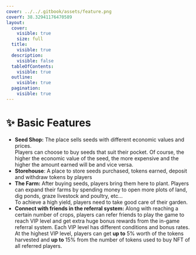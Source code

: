 ```yaml
---
cover: ../../.gitbook/assets/feature.png
coverY: 38.32941176470589
layout:
  cover:
    visible: true
    size: full
  title:
    visible: true
  description:
    visible: false
  tableOfContents:
    visible: true
  outline:
    visible: true
  pagination:
    visible: true
---
```


# ✨ Basic Features

* **Seed Shop:** The place sells seeds with different economic values and prices.\
  Players can choose to buy seeds that suit their pocket. Of course, the higher the economic value of the seed, the more expensive and the higher the amount earned will be and vice versa.
* **Storehouse**: A place to store seeds purchased, tokens earned, deposit and withdraw tokens by players
* **The Farm:** After buying seeds, players bring them here to plant. Players can expand their farms by spending money to open more plots of land, dig ponds, graze livestock and poultry, etc…\
  To achieve a high yield, players need to take good care of their garden.
* **Connect with friends in the referral system:** Along with reaching a certain number of crops, players can refer friends to play the game to reach VIP level and get extra huge bonus rewards from the in-game referral system. Each VIP level has different conditions and bonus rates. At the highest VIP level, players can get **up to** 5% worth of the tokens harvested and **up to** 15% from the number of tokens used to buy NFT of all referred players.
